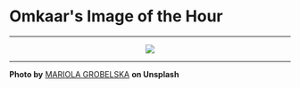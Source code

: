 # Omkaar's Image of the Hour

---

<div align="center">

<a href="https://unsplash.com/photos/fire-spinning-in-a-circular-motion-EJBwRJZMOCQ">
  <img src="https://images.unsplash.com/photo-1747599309107-20504ba6b8dd?crop=entropy&cs=tinysrgb&fit=max&fm=jpg&ixid=M3w3NjA2Nzh8MHwxfHJhbmRvbXx8fHx8fHx8fDE3NDkyMjU2MDB8&ixlib=rb-4.1.0&q=80&w=1080" style="max-width:100%; height:auto;">
</a>



</div>

---

**Photo by** [MARIOLA GROBELSKA](https://unsplash.com/@mariolagr) **on Unsplash**

